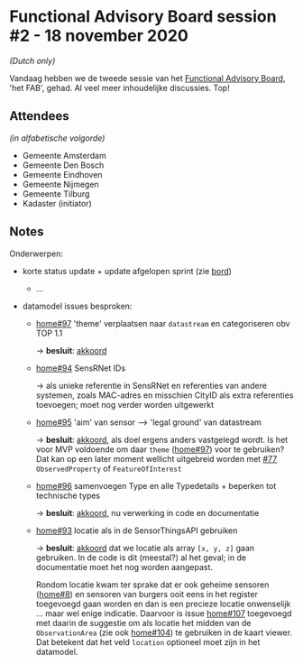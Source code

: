# Functional Advisory Board session #2 - 18 november 2020

_(Dutch only)_

Vandaag hebben we de tweede sessie van het [Functional Advisory Board](../docs/FAB.md), 'het FAB', gehad. Al veel meer inhoudelijke discussies. Top!

## Attendees

_(in alfabetische volgorde)_

- Gemeente Amsterdam
- Gemeente Den Bosch
- Gemeente Eindhoven
- Gemeente Nijmegen
- Gemeente Tilburg
- Kadaster (initiator)

## Notes

Onderwerpen:

- korte status update + update afgelopen sprint (zie [bord](https://github.com/orgs/kadaster-labs/projects/1))
  
  - ...

- datamodel issues besproken:

  - [home#97](https://github.com/kadaster-labs/sensrnet-home/issues/97) 'theme' verplaatsen naar `datastream` en categoriseren obv TOP 1.1
    
    -> **besluit**: [akkoord](https://github.com/kadaster-labs/sensrnet-home/issues/97#issuecomment-737089130)

  - [home#94](https://github.com/kadaster-labs/sensrnet-home/issues/94) SensRNet IDs
    
    -> als unieke referentie in SensRNet en referenties van andere systemen, zoals MAC-adres en misschien CityID als extra referenties toevoegen; moet nog verder worden uitgewerkt

  - [home#95](https://github.com/kadaster-labs/sensrnet-home/issues/95) 'aim' van sensor --> 'legal ground' van datastream
    
    -> **besluit**: [akkoord](https://github.com/kadaster-labs/sensrnet-home/issues/95#issuecomment-737095777), als doel ergens anders vastgelegd wordt. Is het voor MVP voldoende om daar `theme` ([home#97](https://github.com/kadaster-labs/sensrnet-home/issues/97)) voor te gebruiken? Dat kan op een later moment wellicht uitgebreid worden met [#77](https://github.com/kadaster-labs/sensrnet-home/issues/77) `ObservedProperty` of `FeatureOfInterest`

  - [home#96](https://github.com/kadaster-labs/sensrnet-home/issues/96) samenvoegen Type en alle Typedetails + beperken tot technische types
    
    -> **besluit**: [akkoord](https://github.com/kadaster-labs/sensrnet-home/issues/96#issuecomment-737093602), nu verwerking in code en documentatie

  - [home#93](https://github.com/kadaster-labs/sensrnet-home/issues/93) locatie als in de SensorThingsAPI gebruiken

    -> **besluit**: [akkoord](https://github.com/kadaster-labs/sensrnet-home/issues/93#issuecomment-737084803) dat we locatie als array `[x, y, z]` gaan gebruiken. In de code is dit (meestal?) al het geval; in de documentatie moet het nog worden aangepast.

    Rondom locatie kwam ter sprake dat er ook geheime sensoren ([home#8](https://github.com/kadaster-labs/sensrnet-home/issues/8)) en sensoren van burgers ooit eens in het register toegevoegd gaan worden en dan is een precieze locatie onwenselijk ... maar wel enige indicatie. Daarvoor is issue [home#107](https://github.com/kadaster-labs/sensrnet-home/issues/107) toegevoegd met daarin de suggestie om als locatie het midden van de `ObservationArea` (zie ook [home#104](https://github.com/kadaster-labs/sensrnet-home/issues/104)) te gebruiken in de kaart viewer. Dat betekent dat het veld `location` optioneel moet zijn in het datamodel.